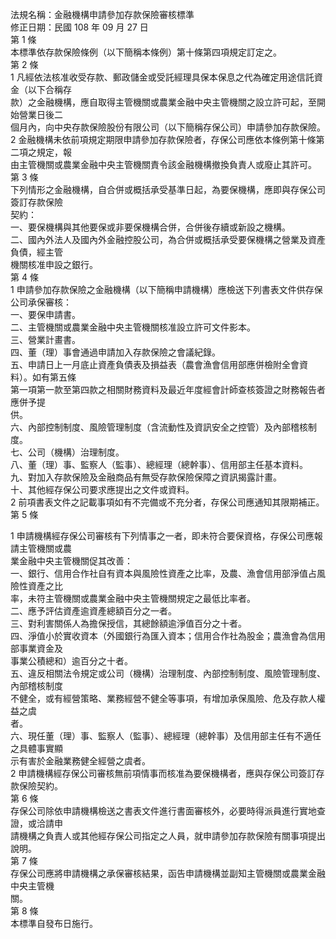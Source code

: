 法規名稱：金融機構申請參加存款保險審核標準  
修正日期：民國 108 年 09 月 27 日  
第 1 條  
本標準依存款保險條例（以下簡稱本條例）第十條第四項規定訂定之。  
第 2 條  
1 凡經依法核准收受存款、郵政儲金或受託經理具保本保息之代為確定用途信託資金（以下合稱存  
款）之金融機構，應自取得主管機關或農業金融中央主管機關之設立許可起，至開始營業日後二  
個月內，向中央存款保險股份有限公司（以下簡稱存保公司）申請參加存款保險。  
2 金融機構未依前項規定期限申請參加存款保險者，存保公司應依本條例第十條第二項之規定，報  
由主管機關或農業金融中央主管機關責令該金融機構撤換負責人或廢止其許可。  
第 3 條  
下列情形之金融機構，自合併或概括承受基準日起，為要保機構，應即與存保公司簽訂存款保險  
契約：  
一、要保機構與其他要保或非要保機構合併，合併後存續或新設之機構。  
二、國內外法人及國內外金融控股公司，為合併或概括承受要保機構之營業及資產負債，經主管  
機關核准申設之銀行。  
第 4 條  
1 申請參加存款保險之金融機構（以下簡稱申請機構）應檢送下列書表文件供存保公司承保審核：  
一、要保申請書。  
二、主管機關或農業金融中央主管機關核准設立許可文件影本。  
三、營業計畫書。  
四、董（理）事會通過申請加入存款保險之會議紀錄。  
五、申請日上一月底止資產負債表及損益表（農會漁會信用部應併檢附全會資料）。如有第五條  
第一項第一款至第四款之相關財務資料及最近年度經會計師查核簽證之財務報告者應併予提  
供。  
六、內部控制制度、風險管理制度（含流動性及資訊安全之控管）及內部稽核制度。  
七、公司（機構）治理制度。  
八、董（理）事、監察人（監事）、總經理（總幹事）、信用部主任基本資料。  
九、對加入存款保險及金融商品有無受存款保險保障之資訊揭露計畫。  
十、其他經存保公司要求應提出之文件或資料。  
2 前項書表文件之記載事項如有不完備或不充分者，存保公司應通知其限期補正。  
第 5 條  


1 申請機構經存保公司審核有下列情事之一者，即未符合要保資格，存保公司應報請主管機關或農  
業金融中央主管機關促其改善：  
一、銀行、信用合作社自有資本與風險性資產之比率，及農、漁會信用部淨值占風險性資產之比  
率，未符主管機關或農業金融中央主管機關規定之最低比率者。  
二、應予評估資產逾資產總額百分之一者。  
三、對利害關係人為擔保授信，其總餘額逾淨值百分之十者。  
四、淨值小於實收資本（外國銀行為匯入資本；信用合作社為股金；農漁會為信用部事業資金及  
事業公積總和）逾百分之十者。  
五、違反相關法令規定或公司（機構）治理制度、內部控制制度、風險管理制度、內部稽核制度  
不健全，或有經營策略、業務經營不健全等事項，有增加承保風險、危及存款人權益之虞  
者。  
六、現任董（理）事、監察人（監事）、總經理（總幹事）及信用部主任有不適任之具體事實顯  
示有害於金融業務健全經營之虞者。  
2 申請機構經存保公司審核無前項情事而核准為要保機構者，應與存保公司簽訂存款保險契約。  
第 6 條  
存保公司除依申請機構檢送之書表文件進行書面審核外，必要時得派員進行實地查證，或洽請申  
請機構之負責人或其他經存保公司指定之人員，就申請參加存款保險有關事項提出說明。  
第 7 條  
存保公司應將申請機構之承保審核結果，函告申請機構並副知主管機關或農業金融中央主管機  
關。  
第 8 條  
本標準自發布日施行。  


